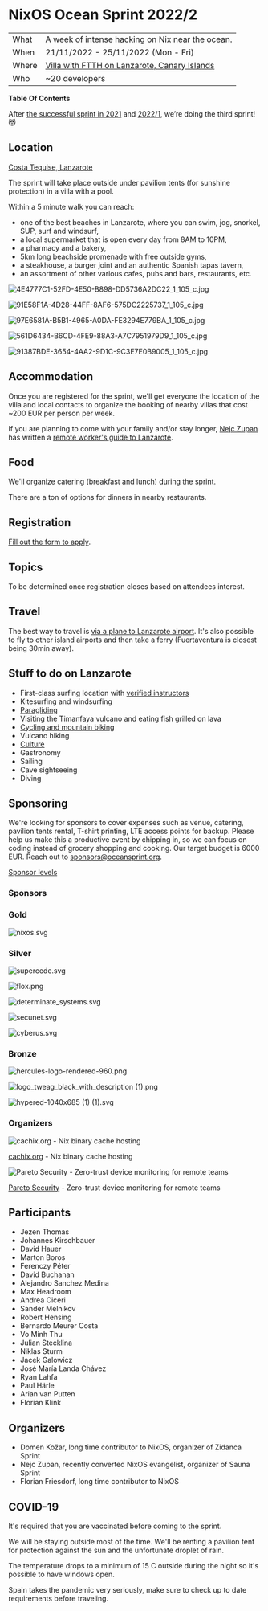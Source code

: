 # NixOS Ocean Sprint 2022/2

|               |                                                                         |
| ------------- | ------------------------------------------------------------------------|
| What          | A week of intense hacking on Nix near the ocean.                        |
| When          | 21/11/2022 - 25/11/2022 (Mon - Fri)                                     |
| Where         | [Villa with FTTH on Lanzarote, Canary Islands](https://house.niteo.co/) |
| Who           | ~20 developers                                                          |



**Table Of Contents**

After [the successful sprint in 2021](https://blog.cachix.org/posts/2021-12-17-nixos-ocean-sprint-wrap-up/) and [2022/1](https://niteo.co/blog/oceansprint-2022), we’re doing the third sprint! 😻

## Location

[Costa Tequise, Lanzarote](https://goo.gl/maps/etSV5TSRLdFtDAX67)

The sprint will take place outside under pavilion tents (for sunshine protection) in a villa with a pool. 

Within a 5 minute walk you can reach:

- one of the best beaches in Lanzarote, where you can swim, jog, snorkel, SUP, surf and windsurf,
- a local supermarket that is open every day from 8AM to 10PM,
- a pharmacy and a bakery,
- 5km long beachside promenade with free outside gyms,
- a steakhouse, a burger joint and an authentic Spanish tapas tavern,
- an assortment of other various cafes, pubs and bars, restaurants, etc.

![4E4777C1-52FD-4E50-B898-DD5736A2DC22_1_105_c.jpg](assets/2022-2/4E4777C1-52FD-4E50-B898-DD5736A2DC22_1_105_c.jpg)

![91E58F1A-4D28-44FF-8AF6-575DC2225737_1_105_c.jpg](assets/2022-2/91E58F1A-4D28-44FF-8AF6-575DC2225737_1_105_c.jpg)

![97E6581A-B5B1-4965-A0DA-FE3294E779BA_1_105_c.jpg](assets/2022-2/97E6581A-B5B1-4965-A0DA-FE3294E779BA_1_105_c.jpg)

![561D6434-B6CD-4FE9-88A3-A7C7951979D9_1_105_c.jpg](assets/2022-2/561D6434-B6CD-4FE9-88A3-A7C7951979D9_1_105_c.jpg)

![91387BDE-3654-4AA2-9D1C-9C3E7E0B9005_1_105_c.jpg](assets/2022-2/91387BDE-3654-4AA2-9D1C-9C3E7E0B9005_1_105_c.jpg)

## Accommodation

Once you are registered for the sprint, we'll get everyone the location of the villa and local contacts to organize the booking of nearby villas that cost ~200 EUR per person per week.

If you are planning to come with your family and/or stay longer, [Nejc Zupan](https://twitter.com/nzupan) has written a [remote worker's guide to Lanzarote](https://github.com/zupo/awesome-lanzarote).

## Food

We'll organize catering (breakfast and lunch) during the sprint. 

There are a ton of options for dinners in nearby restaurants.

## Registration

[Fill out the form to apply](https://886ae3fg27i.typeform.com/to/AeyCUuha).

## Topics

To be determined once registration closes based on attendees interest.

## Travel

The best way to travel is [via a plane to Lanzarote airport](https://www.google.com/travel/flights/search?tfs=CBwQAhojagwIAxIIL20vMDk0N2wSCjIwMjEtMTEtMjdyBwgBEgNBQ0UaI2oHCAESA0FDRRIKMjAyMS0xMi0wM3IMCAMSCC9tLzA5NDdscAGCAQsI____________AUABSAGYAQE). It's also possible to fly to other island airports and then take a ferry (Fuertaventura is closest being 30min away).

## Stuff to do on Lanzarote

- First-class surfing location with [verified instructors](http://www.watermanlanzarote.com/)
- Kitesurfing and windsurfing
- [Paragliding](https://www.famaraiso.es/)
- Visiting the Timanfaya vulcano and eating fish grilled on lava
- [Cycling and mountain biking](https://www.tripadvisor.com/Attractions-g187477-Activities-c61-t214-Lanzarote_Canary_Islands.html)
- Vulcano hiking
- [Culture](https://en.wikipedia.org/wiki/C%C3%A9sar_Manrique)
- Gastronomy
- Sailing
- Cave sightseeing
- Diving

## Sponsoring

We're looking for sponsors to cover expenses such as venue, catering, pavilion tents rental, T-shirt printing, LTE access points for backup. Please help us make this a productive event by chipping in, so we can focus on coding instead of grocery shopping and cooking. Our target budget is 6000 EUR. Reach out to [sponsors@oceansprint.org](mailto:sponsors@oceansprint.org).

[Sponsor levels](https://www.notion.so/7c23d75fffae46eca62f94393c714fe1)

### Sponsors

### Gold

![nixos.svg](assets/2022-2/nixos.svg)

### Silver

![supercede.svg](assets/2022-2/supercede.svg)

![flox.png](assets/2022-2/flox.png)

![determinate_systems.svg](assets/2022-2/determinate_systems.svg)

![secunet.svg](assets/2022-2/secunet.svg)

![cyberus.svg](assets/2022-2/cyberus.svg)

### Bronze

![hercules-logo-rendered-960.png](assets/2022-2/hercules-logo-rendered-960.png)

![logo_tweag_black_with_description (1).png](assets/2022-2/logo_tweag_black_with_description_(1).png)

![hypered-1040x685 (1) (1).svg](assets/2022-2/hypered-1040x685_(1)_(1).svg)

### Organizers

![[cachix.org](https://cachix.org/) - Nix binary cache hosting](assets/2022-2/logo-small.png)

[cachix.org](https://cachix.org/) - Nix binary cache hosting

![[Pareto Security](https://paretosecurity.com) - Zero-trust device monitoring for remote teams](assets/2022-2/logo_copy.png)

[Pareto Security](https://paretosecurity.com) - Zero-trust device monitoring for remote teams

## Participants

- Jezen Thomas
- Johannes Kirschbauer
- David Hauer
- Marton Boros
- Ferenczy Péter
- David Buchanan
- Alejandro Sanchez Medina
- Max Headroom
- Andrea Ciceri
- Sander Melnikov
- Robert Hensing
- Bernardo Meurer Costa
- Vo Minh Thu
- Julian Stecklina
- Niklas Sturm
- Jacek Galowicz
- José María Landa Chávez
- Ryan Lahfa
- Paul Härle
- Arian van Putten
- Florian Klink

## Organizers

- Domen Kožar, long time contributor to NixOS, organizer of Zidanca Sprint
- Nejc Zupan, recently converted NixOS evangelist, organizer of Sauna Sprint
- Florian Friesdorf, long time contributor to NixOS

## COVID-19

It's required that you are vaccinated before coming to the sprint.

We will be staying outside most of the time. We'll be renting a pavilion tent for protection against the sun and the unfortunate droplet of rain. 

The temperature drops to a minimum of 15 C outside during the night so it's possible to have windows open.

Spain takes the pandemic very seriously, make sure to check up to date requirements before traveling.
